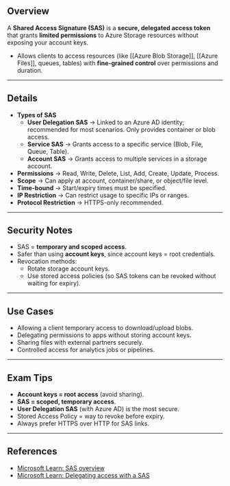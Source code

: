 ## **Overview**
A **Shared Access Signature (SAS)** is a **secure, delegated access token** that grants **limited permissions** to Azure Storage resources without exposing your account keys.  
- Allows clients to access resources (like [[Azure Blob Storage]], [[Azure Files]], queues, tables) with **fine-grained control** over permissions and duration.  

---
## **Details**
- **Types of SAS**  
	- **User Delegation SAS** → Linked to an Azure AD identity; recommended for most scenarios.  Only provides container or blob access.
	- **Service SAS** → Grants access to a specific service (Blob, File, Queue, Table).  
	- **Account SAS** → Grants access to multiple services in a storage account.  
- **Permissions** → Read, Write, Delete, List, Add, Create, Update, Process.  
- **Scope** → Can apply at account, container/share, or object/file level.  
- **Time-bound** → Start/expiry times must be specified.  
- **IP Restriction** → Can restrict usage to specific IPs or ranges.  
- **Protocol Restriction** → HTTPS-only recommended.  
---
## **Security Notes**
- SAS = **temporary and scoped access**.  
- Safer than using **account keys**, since account keys = root credentials.  
- Revocation methods:  
	- Rotate storage account keys.  
	- Use stored access policies (so SAS tokens can be revoked without waiting for expiry).  
---
## **Use Cases**
- Allowing a client temporary access to download/upload blobs.  
- Delegating permissions to apps without storing account keys.  
- Sharing files with external partners securely.  
- Controlled access for analytics jobs or pipelines.  
---
## **Exam Tips**
- **Account keys = root access** (avoid sharing).  
- **SAS = scoped, temporary access**.  
- **User Delegation SAS** (with Azure AD) is the most secure.  
- Stored Access Policy = way to revoke before expiry.  
- Always prefer HTTPS over HTTP for SAS links.  
---

## **References**
- [Microsoft Learn: SAS overview](https://learn.microsoft.com/en-us/azure/storage/common/storage-sas-overview)  
- [Microsoft Learn: Delegating access with a SAS](https://learn.microsoft.com/en-us/azure/storage/common/storage-sas-overview#types-of-shared-access-signatures)  